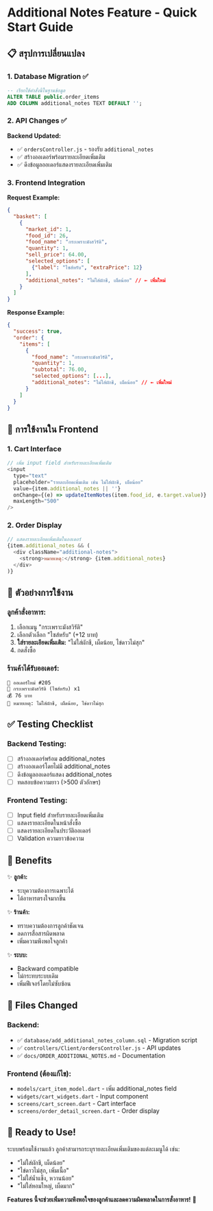 # Additional Notes Feature - Quick Start Guide

## 📋 สรุปการเปลี่ยนแปลง

### 1. Database Migration ✅
```sql
-- เรียกใช้คำสั่งนี้ในฐานข้อมูล
ALTER TABLE public.order_items 
ADD COLUMN additional_notes TEXT DEFAULT '';
```

### 2. API Changes ✅

**Backend Updated:**
- ✅ `ordersController.js` - รองรับ `additional_notes` 
- ✅ สร้างออเดอร์พร้อมรายละเอียดเพิ่มเติม
- ✅ ดึงข้อมูลออเดอร์แสดงรายละเอียดเพิ่มเติม

### 3. Frontend Integration

**Request Example:**
```json
{
  "basket": [
    {
      "market_id": 1,
      "food_id": 26,
      "food_name": "กระเพราะมังสวิรัติ",
      "quantity": 1,
      "sell_price": 64.00,
      "selected_options": [
        {"label": "ไซส์หรับ", "extraPrice": 12}
      ],
      "additional_notes": "ไม่ใส่ผักชี, เผ็ดน้อย" // ← เพิ่มใหม่
    }
  ]
}
```

**Response Example:**
```json
{
  "success": true,
  "order": {
    "items": [
      {
        "food_name": "กระเพราะมังสวิรัติ",
        "quantity": 1,
        "subtotal": 76.00,
        "selected_options": [...],
        "additional_notes": "ไม่ใส่ผักชี, เผ็ดน้อย" // ← เพิ่มใหม่
      }
    ]
  }
}
```

## 🎯 การใช้งานใน Frontend

### 1. Cart Interface
```javascript
// เพิ่ม input field สำหรับรายละเอียดเพิ่มเติม
<input 
  type="text"
  placeholder="รายละเอียดเพิ่มเติม เช่น ไม่ใส่ผักชี, เผ็ดน้อย"
  value={item.additional_notes || ''}
  onChange={(e) => updateItemNotes(item.food_id, e.target.value)}
  maxLength="500"
/>
```

### 2. Order Display
```javascript
// แสดงรายละเอียดเพิ่มเติมในออเดอร์
{item.additional_notes && (
  <div className="additional-notes">
    <strong>หมายเหตุ:</strong> {item.additional_notes}
  </div>
)}
```

## 📱 ตัวอย่างการใช้งาน

### ลูกค้าสั่งอาหาร:
1. เลือกเมนู "กระเพราะมังสวิรัติ"
2. เลือกตัวเลือก "ไซส์หรับ" (+12 บาท)
3. **ใส่รายละเอียดเพิ่มเติม:** "ไม่ใส่ผักชี, เผ็ดน้อย, ไข่ดาวไม่สุก"
4. กดสั่งซื้อ

### ร้านค้าได้รับออเดอร์:
```
📱 ออเดอร์ใหม่ #205
🍛 กระเพราะมังสวิรัติ (ไซส์หรับ) x1
💰 76 บาท
📝 หมายเหตุ: ไม่ใส่ผักชี, เผ็ดน้อย, ไข่ดาวไม่สุก
```

## ✅ Testing Checklist

### Backend Testing:
- [ ] สร้างออเดอร์พร้อม additional_notes
- [ ] สร้างออเดอร์โดยไม่มี additional_notes  
- [ ] ดึงข้อมูลออเดอร์แสดง additional_notes
- [ ] ทดสอบข้อความยาว (>500 ตัวอักษร)

### Frontend Testing:
- [ ] Input field สำหรับรายละเอียดเพิ่มเติม
- [ ] แสดงรายละเอียดในหน้าสั่งซื้อ
- [ ] แสดงรายละเอียดในประวัติออเดอร์
- [ ] Validation ความยาวข้อความ

## 🚀 Benefits

✨ **ลูกค้า:**
- ระบุความต้องการเฉพาะได้
- ได้อาหารตรงใจมากขึ้น

✨ **ร้านค้า:**
- ทราบความต้องการลูกค้าชัดเจน
- ลดการสื่อสารผิดพลาด
- เพิ่มความพึงพอใจลูกค้า

✨ **ระบบ:**
- Backward compatible
- ไม่กระทบระบบเดิม  
- เพิ่มฟีเจอร์โดยไม่ซับซ้อน

## 🔧 Files Changed

### Backend:
- ✅ `database/add_additional_notes_column.sql` - Migration script
- ✅ `controllers/Client/ordersController.js` - API updates  
- ✅ `docs/ORDER_ADDITIONAL_NOTES.md` - Documentation

### Frontend (ต้องแก้ไข):
- `models/cart_item_model.dart` - เพิ่ม additional_notes field
- `widgets/cart_widgets.dart` - Input component  
- `screens/cart_screen.dart` - Cart interface
- `screens/order_detail_screen.dart` - Order display

## 🎉 Ready to Use!

ระบบพร้อมใช้งานแล้ว ลูกค้าสามารถระบุรายละเอียดเพิ่มเติมของแต่ละเมนูได้ เช่น:

- "ไม่ใส่ผักชี, เผ็ดน้อย"  
- "ไข่ดาวไม่สุก, เพิ่มเนื้อ"
- "ไม่ใส่น้ำแข็ง, หวานน้อย"
- "ไม่ใส่หอมใหญ่, เผ็ดมาก"

**Features นี้จะช่วยเพิ่มความพึงพอใจของลูกค้าและลดความผิดพลาดในการสั่งอาหาร!** 🎯